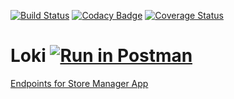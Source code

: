 [![Build Status](https://travis-ci.org/Makavura/Loki.svg?branch=develop)](https://travis-ci.org/Makavura/Loki)
[![Codacy Badge](https://api.codacy.com/project/badge/Grade/870ae21efc8e4118a6bcf95732dea090)](https://www.codacy.com/app/Makavura/Loki?utm_source=github.com&amp;utm_medium=referral&amp;utm_content=Makavura/Loki&amp;utm_campaign=Badge_Grade)
[![Coverage Status](https://coveralls.io/repos/github/Makavura/Loki/badge.svg?branch=develop)](https://coveralls.io/github/Makavura/Loki?branch=develop)

# Loki [![Run in Postman](https://run.pstmn.io/button.svg)](https://app.getpostman.com/run-collection/b3b116ebccbbcb909d5f)

[Endpoints for Store Manager App](https://documenter.getpostman.com/view/5220160/RWgxvvBb)
